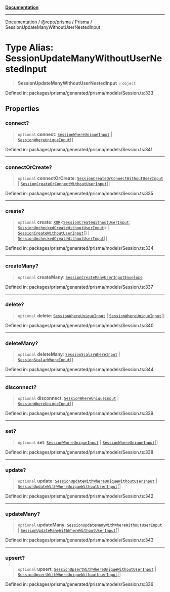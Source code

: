 [**Documentation**](../../../../../README.md)

***

[Documentation](../../../../../README.md) / [@repo/prisma](../../../README.md) / [Prisma](../README.md) / SessionUpdateManyWithoutUserNestedInput

# Type Alias: SessionUpdateManyWithoutUserNestedInput

> **SessionUpdateManyWithoutUserNestedInput** = `object`

Defined in: packages/prisma/generated/prisma/models/Session.ts:333

## Properties

### connect?

> `optional` **connect**: [`SessionWhereUniqueInput`](SessionWhereUniqueInput.md) \| [`SessionWhereUniqueInput`](SessionWhereUniqueInput.md)[]

Defined in: packages/prisma/generated/prisma/models/Session.ts:341

***

### connectOrCreate?

> `optional` **connectOrCreate**: [`SessionCreateOrConnectWithoutUserInput`](SessionCreateOrConnectWithoutUserInput.md) \| [`SessionCreateOrConnectWithoutUserInput`](SessionCreateOrConnectWithoutUserInput.md)[]

Defined in: packages/prisma/generated/prisma/models/Session.ts:335

***

### create?

> `optional` **create**: [`XOR`](XOR.md)\<[`SessionCreateWithoutUserInput`](SessionCreateWithoutUserInput.md), [`SessionUncheckedCreateWithoutUserInput`](SessionUncheckedCreateWithoutUserInput.md)\> \| [`SessionCreateWithoutUserInput`](SessionCreateWithoutUserInput.md)[] \| [`SessionUncheckedCreateWithoutUserInput`](SessionUncheckedCreateWithoutUserInput.md)[]

Defined in: packages/prisma/generated/prisma/models/Session.ts:334

***

### createMany?

> `optional` **createMany**: [`SessionCreateManyUserInputEnvelope`](SessionCreateManyUserInputEnvelope.md)

Defined in: packages/prisma/generated/prisma/models/Session.ts:337

***

### delete?

> `optional` **delete**: [`SessionWhereUniqueInput`](SessionWhereUniqueInput.md) \| [`SessionWhereUniqueInput`](SessionWhereUniqueInput.md)[]

Defined in: packages/prisma/generated/prisma/models/Session.ts:340

***

### deleteMany?

> `optional` **deleteMany**: [`SessionScalarWhereInput`](SessionScalarWhereInput.md) \| [`SessionScalarWhereInput`](SessionScalarWhereInput.md)[]

Defined in: packages/prisma/generated/prisma/models/Session.ts:344

***

### disconnect?

> `optional` **disconnect**: [`SessionWhereUniqueInput`](SessionWhereUniqueInput.md) \| [`SessionWhereUniqueInput`](SessionWhereUniqueInput.md)[]

Defined in: packages/prisma/generated/prisma/models/Session.ts:339

***

### set?

> `optional` **set**: [`SessionWhereUniqueInput`](SessionWhereUniqueInput.md) \| [`SessionWhereUniqueInput`](SessionWhereUniqueInput.md)[]

Defined in: packages/prisma/generated/prisma/models/Session.ts:338

***

### update?

> `optional` **update**: [`SessionUpdateWithWhereUniqueWithoutUserInput`](SessionUpdateWithWhereUniqueWithoutUserInput.md) \| [`SessionUpdateWithWhereUniqueWithoutUserInput`](SessionUpdateWithWhereUniqueWithoutUserInput.md)[]

Defined in: packages/prisma/generated/prisma/models/Session.ts:342

***

### updateMany?

> `optional` **updateMany**: [`SessionUpdateManyWithWhereWithoutUserInput`](SessionUpdateManyWithWhereWithoutUserInput.md) \| [`SessionUpdateManyWithWhereWithoutUserInput`](SessionUpdateManyWithWhereWithoutUserInput.md)[]

Defined in: packages/prisma/generated/prisma/models/Session.ts:343

***

### upsert?

> `optional` **upsert**: [`SessionUpsertWithWhereUniqueWithoutUserInput`](SessionUpsertWithWhereUniqueWithoutUserInput.md) \| [`SessionUpsertWithWhereUniqueWithoutUserInput`](SessionUpsertWithWhereUniqueWithoutUserInput.md)[]

Defined in: packages/prisma/generated/prisma/models/Session.ts:336
